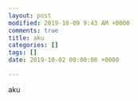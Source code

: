 ```yaml
---
layout: post
modified: 2019-10-09 9:43 AM +0000
comments: true
title: aku
categories: []
tags: []
date: 2019-10-02 00:00:00 +0000

---
```

aku